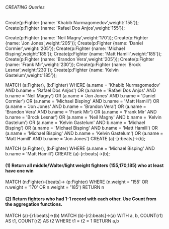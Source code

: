 ###### CREATING Queries

Create(p:Fighter {name: 'Khabib Nurmagomedov',weight:'155'});
Create(p:Fighter {name: 'Rafael Dos Anjos',weight:'155'});

Create(p:Fighter {name: 'Neil Magny',weight:'170'});
Create(p:Fighter {name: 'Jon Jones',weight:'205'});
Create(p:Fighter {name: 'Daniel Cormier',weight:'205'});
Create(p:Fighter {name: 'Michael Bisping',weight:'185'});
Create(p:Fighter {name: 'Matt Hamill',weight:'185'});
Create(p:Fighter {name: 'Brandon Vera',weight:'205'});
Create(p:Fighter {name: 'Frank Mir',weight:'230'});
Create(p:Fighter {name: 'Brock Lesnar',weight:'230'});
Create(p:Fighter {name: 'Kelvin Gastelum',weight:'185'});

MATCH
(a:Fighter),
(b:Fighter)
WHERE
(a.name = 'Khabib Nurmagomedov' AND b.name = 'Rafael Dos Anjos') OR
(a.name = 'Rafael Dos Anjos' AND b.name = 'Neil Magny') OR
(a.name = 'Jon Jones' AND b.name = 'Daniel Cormier') OR
(a.name = 'Michael Bisping' AND b.name = 'Matt Hamill') OR
(a.name = 'Jon Jones' AND b.name = 'Brandon Vera') OR
(a.name = 'Brandon Vera' AND b.name = 'Frank Mir') OR
(a.name = 'Frank Mir' AND b.name = 'Brock Lesnar') OR
(a.name = 'Neil Magny' AND b.name = 'Kelvin Gastelum') OR
(a.name = 'Kelvin Gastelum' AND b.name = 'Michael Bisping') OR
(a.name = 'Michael Bisping' AND b.name = 'Matt Hamill') OR
(a.name = 'Michael Bisping' AND b.name = 'Kelvin Gastelum') OR
(a.name = 'Matt Hamill' AND b.name = 'Jon Jones')
CREATE (a)-[r:beats]->(b);

MATCH
(a:Fighter),
(b:Fighter)
WHERE
(a.name = 'Michael Bisping' AND b.name = 'Matt Hamill')
CREATE (a)-[r:beats]->(b);

#### (1) Return all middle/Walter/light weight fighters (155,170,185) who at least have one win

MATCH (n:Fighter)-[beats]-> (p:Fighter)
WHERE (n.weight = '155' OR n.weight = '170' OR n.weight = '185')
RETURN n

#### (2) Return fighters who had 1-1 record with each other. Use Count from the aggregation functions.

MATCH (a)-[r1:beats]->(b)
MATCH (b)-[r2:beats]->(a)
WITH a, b, COUNT(r1) AS t1, COUNT(r2) AS t2
WHERE t1 = t2 = 1
RETURN a,b
